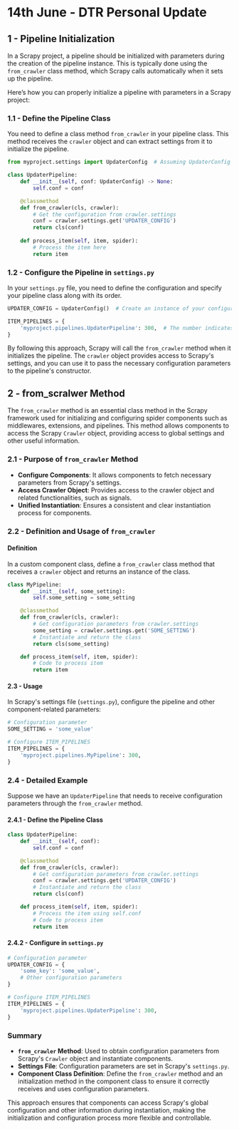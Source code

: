 # 14th June - DTR Personal Update

## 1 - Pipeline Initialization
In a Scrapy project, a pipeline should be initialized with parameters during the creation of the pipeline instance. This is typically done using the `from_crawler` class method, which Scrapy calls automatically when it sets up the pipeline.

Here’s how you can properly initialize a pipeline with parameters in a Scrapy project:

### 1.1 - Define the Pipeline Class

You need to define a class method `from_crawler` in your pipeline class. This method receives the `crawler` object and can extract settings from it to initialize the pipeline.

```python
from myproject.settings import UpdaterConfig  # Assuming UpdaterConfig is defined in settings.py

class UpdaterPipeline:
    def __init__(self, conf: UpdaterConfig) -> None:
        self.conf = conf

    @classmethod
    def from_crawler(cls, crawler):
        # Get the configuration from crawler.settings
        conf = crawler.settings.get('UPDATER_CONFIG')
        return cls(conf)
    
    def process_item(self, item, spider):
        # Process the item here
        return item
```

### 1.2 - Configure the Pipeline in `settings.py`

In your `settings.py` file, you need to define the configuration and specify your pipeline class along with its order.

```python
UPDATER_CONFIG = UpdaterConfig()  # Create an instance of your configuration object

ITEM_PIPELINES = {
    'myproject.pipelines.UpdaterPipeline': 300,  # The number indicates the order, lower numbers have higher priority
}
```


By following this approach, Scrapy will call the `from_crawler` method when it initializes the pipeline. The `crawler` object provides access to Scrapy's settings, and you can use it to pass the necessary configuration parameters to the pipeline's constructor.


## 2 - from_scralwer Method
The `from_crawler` method is an essential class method in the Scrapy framework used for initializing and configuring spider components such as middlewares, extensions, and pipelines. This method allows components to access the Scrapy `Crawler` object, providing access to global settings and other useful information.

### 2.1 - Purpose of `from_crawler` Method

- **Configure Components**: It allows components to fetch necessary parameters from Scrapy's settings.
- **Access Crawler Object**: Provides access to the crawler object and related functionalities, such as signals.
- **Unified Instantiation**: Ensures a consistent and clear instantiation process for components.

### 2.2 - Definition and Usage of `from_crawler`

#### Definition

In a custom component class, define a `from_crawler` class method that receives a `crawler` object and returns an instance of the class.

```python
class MyPipeline:
    def __init__(self, some_setting):
        self.some_setting = some_setting

    @classmethod
    def from_crawler(cls, crawler):
        # Get configuration parameters from crawler.settings
        some_setting = crawler.settings.get('SOME_SETTING')
        # Instantiate and return the class
        return cls(some_setting)

    def process_item(self, item, spider):
        # Code to process item
        return item
```

#### 2.3 - Usage

In Scrapy's settings file (`settings.py`), configure the pipeline and other component-related parameters:

```python
# Configuration parameter
SOME_SETTING = 'some_value'

# Configure ITEM_PIPELINES
ITEM_PIPELINES = {
    'myproject.pipelines.MyPipeline': 300,
}
```

### 2.4 - Detailed Example

Suppose we have an `UpdaterPipeline` that needs to receive configuration parameters through the `from_crawler` method.

#### 2.4.1 - Define the Pipeline Class

```python
class UpdaterPipeline:
    def __init__(self, conf):
        self.conf = conf

    @classmethod
    def from_crawler(cls, crawler):
        # Get configuration parameters from crawler.settings
        conf = crawler.settings.get('UPDATER_CONFIG')
        # Instantiate and return the class
        return cls(conf)

    def process_item(self, item, spider):
        # Process the item using self.conf
        # Code to process item
        return item
```

#### 2.4.2 - Configure in `settings.py`

```python
# Configuration parameter
UPDATER_CONFIG = {
    'some_key': 'some_value',
    # Other configuration parameters
}

# Configure ITEM_PIPELINES
ITEM_PIPELINES = {
    'myproject.pipelines.UpdaterPipeline': 300,
}
```

### Summary

- **`from_crawler` Method**: Used to obtain configuration parameters from Scrapy's `Crawler` object and instantiate components.
- **Settings File**: Configuration parameters are set in Scrapy's `settings.py`.
- **Component Class Definition**: Define the `from_crawler` method and an initialization method in the component class to ensure it correctly receives and uses configuration parameters.

This approach ensures that components can access Scrapy's global configuration and other information during instantiation, making the initialization and configuration process more flexible and controllable.












